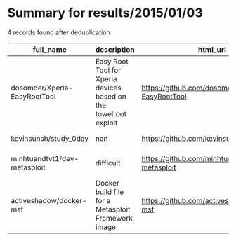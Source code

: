 
# Summary for results/2015/01/03
    
4 records found after deduplication

| full_name | description | html_url | matched_list | matched_count | pushed_at | size | stargazers_count | language | forks_count | vul_ids |
|------------------------------|------------------------------------------------------------------|-------------------------------------------------|----------------------------------|-----------------|---------------------------|--------|--------------------|------------|---------------|-----------|
| dosomder/Xperia-EasyRootTool | Easy Root Tool for Xperia devices based on the towelroot exploit | https://github.com/dosomder/Xperia-EasyRootTool | ['exploit'] | 1 | 2015-01-03 23:36:09+00:00 | 3021 | 9 | Shell | 10 | [] |
| kevinsunsh/study_0day | nan | https://github.com/kevinsunsh/study_0day | ['0day'] | 1 | 2015-01-03 06:42:47+00:00 | 116 | 0 | C++ | 0 | [] |
| minhtuandtvt1/dev-metasploit | difficult | https://github.com/minhtuandtvt1/dev-metasploit | ['metasploit module OR payload'] | 1 | 2015-01-03 03:58:28+00:00 | 0 | 0 | nan | 0 | [] |
| activeshadow/docker-msf | Docker build file for a Metasploit Framework image | https://github.com/activeshadow/docker-msf | ['metasploit module OR payload'] | 1 | 2015-01-03 22:12:13+00:00 | 116 | 0 | nan | 0 | [] |
